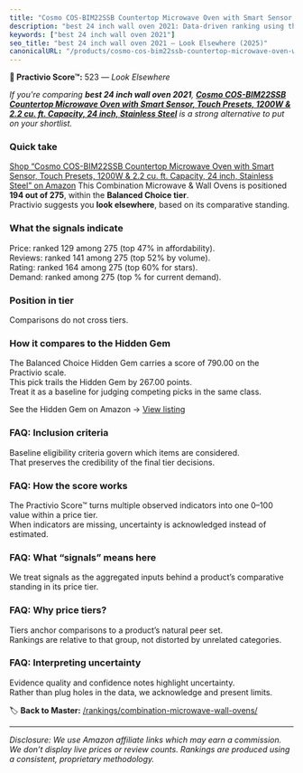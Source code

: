 ```yaml
---
title: "Cosmo COS-BIM22SSB Countertop Microwave Oven with Smart Sensor, Touch Presets, 1200W & 2.2 cu. ft. Capacity, 24 inch, Stainless Steel"
description: "best 24 inch wall oven 2021: Data-driven ranking using the Practivio Score™. Positioned by quality, value, demand, findability, momentum."
keywords: ["best 24 inch wall oven 2021"]
seo_title: "best 24 inch wall oven 2021 — Look Elsewhere (2025)"
canonicalURL: "/products/cosmo-cos-bim22ssb-countertop-microwave-oven-with-smart-sensor-touch-presets-1200w-22-cu-ft-capacity-24-inch-stainless-steel-B07XPCFFGW/"
---
```


**🚫 Practivio Score™:** 523 — _Look Elsewhere_


*If you're comparing **best 24 inch wall oven 2021**, **[Cosmo COS-BIM22SSB Countertop Microwave Oven with Smart Sensor, Touch Presets, 1200W & 2.2 cu. ft. Capacity, 24 inch, Stainless Steel](https://www.amazon.com/dp/B07XPCFFGW?tag=practivio-20)** is a strong alternative to put on your shortlist.*
### Quick take
[Shop “Cosmo COS-BIM22SSB Countertop Microwave Oven with Smart Sensor, Touch Presets, 1200W & 2.2 cu. ft. Capacity, 24 inch, Stainless Steel” on Amazon](https://www.amazon.com/dp/B07XPCFFGW?tag=practivio-20)
This Combination Microwave & Wall Ovens is positioned **194 out of 275**, within the **Balanced Choice tier**.  
Practivio suggests you **look elsewhere**, based on its comparative standing.

### What the signals indicate
Price: ranked 129 among 275 (top 47% in affordability).  
Reviews: ranked 141 among 275 (top 52% by volume).  
Rating: ranked 164 among 275 (top 60% for stars).  
Demand: ranked  among 275 (top % for current demand).

### Position in tier
Comparisons do not cross tiers.

### How it compares to the Hidden Gem
The Balanced Choice Hidden Gem carries a score of 790.00 on the Practivio scale.  
This pick trails the Hidden Gem by 267.00 points.  
Treat it as a baseline for judging competing picks in the same class.  

See the Hidden Gem on Amazon → [View listing](https://www.amazon.com/dp/B07JYNPTX3?tag=practivio-20)

### FAQ: Inclusion criteria
Baseline eligibility criteria govern which items are considered.  
That preserves the credibility of the final tier decisions.

### FAQ: How the score works
The Practivio Score™ turns multiple observed indicators into one 0–100 value within a price tier.  
When indicators are missing, uncertainty is acknowledged instead of estimated.

### FAQ: What “signals” means here
We treat signals as the aggregated inputs behind a product’s comparative standing in its price tier.

### FAQ: Why price tiers?
Tiers anchor comparisons to a product’s natural peer set.  
Rankings are relative to that group, not distorted by unrelated categories.

### FAQ: Interpreting uncertainty
Evidence quality and confidence notes highlight uncertainty.  
Rather than plug holes in the data, we acknowledge and present limits.


🏷️ **Back to Master:** [/rankings/combination-microwave-wall-ovens/](/rankings/combination-microwave-wall-ovens/)

---
_Disclosure: We use Amazon affiliate links which may earn a commission. We don’t display live prices or review counts. Rankings are produced using a consistent, proprietary methodology._
